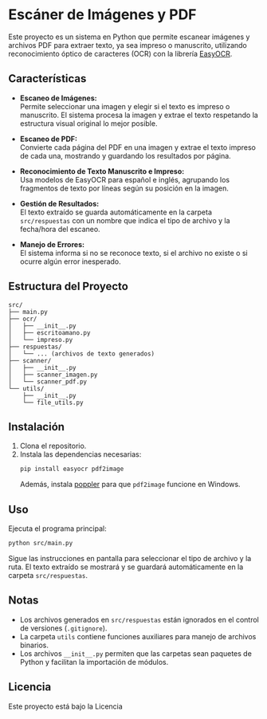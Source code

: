 # Escáner de Imágenes y PDF

Este proyecto es un sistema en Python que permite escanear imágenes y archivos PDF para extraer texto, ya sea impreso o manuscrito, utilizando reconocimiento óptico de caracteres (OCR) con la librería [EasyOCR](https://github.com/JaidedAI/EasyOCR).

## Características

- **Escaneo de Imágenes:**  
  Permite seleccionar una imagen y elegir si el texto es impreso o manuscrito. El sistema procesa la imagen y extrae el texto respetando la estructura visual original lo mejor posible.

- **Escaneo de PDF:**  
  Convierte cada página del PDF en una imagen y extrae el texto impreso de cada una, mostrando y guardando los resultados por página.

- **Reconocimiento de Texto Manuscrito e Impreso:**  
  Usa modelos de EasyOCR para español e inglés, agrupando los fragmentos de texto por líneas según su posición en la imagen.

- **Gestión de Resultados:**  
  El texto extraído se guarda automáticamente en la carpeta `src/respuestas` con un nombre que indica el tipo de archivo y la fecha/hora del escaneo.

- **Manejo de Errores:**  
  El sistema informa si no se reconoce texto, si el archivo no existe o si ocurre algún error inesperado.

## Estructura del Proyecto

```
src/
├── main.py
├── ocr/
│   ├── __init__.py
│   ├── escritoamano.py
│   └── impreso.py
├── respuestas/
│   └── ... (archivos de texto generados)
├── scanner/
│   ├── __init__.py
│   ├── scanner_imagen.py
│   └── scanner_pdf.py
└── utils/
    ├── __init__.py
    └── file_utils.py
```

## Instalación

1. Clona el repositorio.
2. Instala las dependencias necesarias:
   ```bash
   pip install easyocr pdf2image
   ```
   Además, instala [poppler](https://github.com/oschwartz10612/poppler-windows/releases/) para que `pdf2image` funcione en Windows.

## Uso

Ejecuta el programa principal:
```bash
python src/main.py
```
Sigue las instrucciones en pantalla para seleccionar el tipo de archivo y la ruta. El texto extraído se mostrará y se guardará automáticamente en la carpeta `src/respuestas`.

## Notas

- Los archivos generados en `src/respuestas` están ignorados en el control de versiones (`.gitignore`).
- La carpeta `utils` contiene funciones auxiliares para manejo de archivos binarios.
- Los archivos `__init__.py` permiten que las carpetas sean paquetes de Python y facilitan la importación de módulos.

## Licencia

Este proyecto está bajo la Licencia